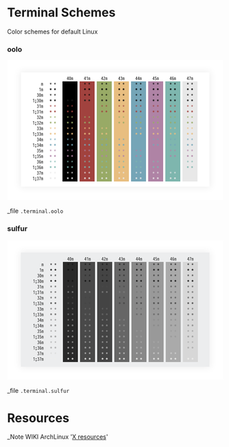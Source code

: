 Terminal Schemes
=========
Color schemes for default Linux

### oolo
![Screenshot](screenshots/terminal_oolo.png)

_file `.terminal.oolo`

### sulfur
![Screenshot](screenshots/terminal_sulfur.png)

_file `.terminal.sulfur`

Resources
=========
_Note WIKI ArchLinux '[X resources](https://wiki.archlinux.org/index.php/X_resources)'
